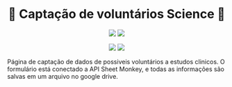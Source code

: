 # <h1 align="center"> :page_facing_up: Captação de voluntários Science :page_facing_up: </h1>
<p align="center">
 <img src="https://img.shields.io/badge/Status-Produção-blue"/>
 <img src="https://img.shields.io/badge/Inicio-Nov2022-yellow"/>
</p>
<p align="center">
 <img src="https://img.shields.io/badge/Html-red"/>
 <img src="https://img.shields.io/badge/Css-blue"/>
</p>
<p >
  Página de captação de dados de possiveis voluntários a estudos clinicos. O formulário está conectado a API Sheet Monkey, e todas as informações são salvas em um arquivo no google drive.
 </p>


